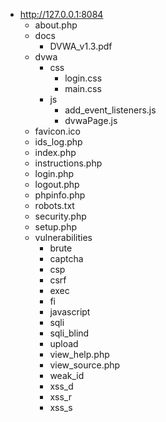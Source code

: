 - http://127.0.0.1:8084
	- about.php
	- docs
		- DVWA_v1.3.pdf
	- dvwa
		- css
			- login.css
			- main.css
		- js
			- add_event_listeners.js
			- dvwaPage.js
	- favicon.ico
	- ids_log.php
	- index.php
	- instructions.php
	- login.php
	- logout.php
	- phpinfo.php
	- robots.txt
	- security.php
	- setup.php
	- vulnerabilities
		- brute
		- captcha
		- csp
		- csrf
		- exec
		- fi
		- javascript
		- sqli
		- sqli_blind
		- upload
		- view_help.php
		- view_source.php
		- weak_id
		- xss_d
		- xss_r
		- xss_s
